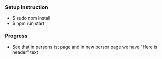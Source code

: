<h3>Setup instruction</h3>
<ul>
	<li>$ sudo npm install</li>
	<li>$ npm run start</li>
</ul>
<h3>Progress</h3>
<ul>
	<li>See that in persons list page and in new person page we have "Here is header" text</li>
</ul>
